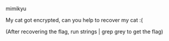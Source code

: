 mimikyu

My cat got encrypted, can you help to recover my cat :(

(After recovering the flag, run strings | grep grey to get the flag)
